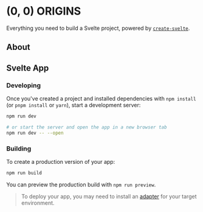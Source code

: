 # (0, 0) ORIGINS

Everything you need to build a Svelte project, powered by [`create-svelte`](https://github.com/sveltejs/kit/tree/master/packages/create-svelte).

## About


## Svelte App 

### Developing

Once you've created a project and installed dependencies with `npm install` (or `pnpm install` or `yarn`), start a development server:

```bash
npm run dev

# or start the server and open the app in a new browser tab
npm run dev -- --open
```

### Building

To create a production version of your app:

```bash
npm run build
```

You can preview the production build with `npm run preview`.

> To deploy your app, you may need to install an [adapter](https://kit.svelte.dev/docs/adapters) for your target environment.
